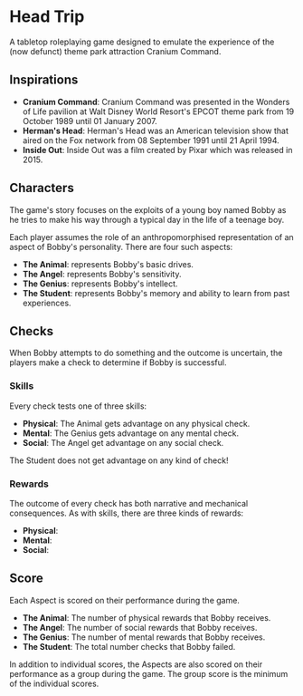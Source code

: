 # Head Trip
A tabletop roleplaying game designed to emulate the experience of the (now defunct) theme park attraction Cranium Command.


## Inspirations
  - __Cranium Command__: Cranium Command was presented in the Wonders of Life pavilion at Walt Disney World Resort's EPCOT theme park from 19 October 1989 until 01 January 2007.
  - __Herman's Head__: Herman's Head was an American television show that aired on the Fox network from 08 September 1991 until 21 April 1994.
  - __Inside Out__: Inside Out was a film created by Pixar which was released in 2015.

## Characters
The game's story focuses on the exploits of a young boy named Bobby as he tries to make his way through a typical day in the life of a teenage boy.

Each player assumes the role of an anthropomorphised representation of an aspect of Bobby's personality. There are four such aspects:
  - __The Animal__: represents Bobby's basic drives.
  - __The Angel__: represents Bobby's sensitivity.
  - __The Genius__: represents Bobby's intellect.
  - __The Student__: represents Bobby's memory and ability to learn from past experiences.

## Checks
When Bobby attempts to do something and the outcome is uncertain, the players make a check to determine if Bobby is successful.

### Skills
Every check tests one of three skills:
  - __Physical__: The Animal gets advantage on any physical check.
  - __Mental__: The Genius gets advantage on any mental check.
  - __Social__: The Angel get advantage on any social check.

The Student does not get advantage on any kind of check!

### Rewards
The outcome of every check has both narrative and mechanical consequences. As with skills, there are three kinds of rewards:
  - __Physical__:
  - __Mental__:
  - __Social__:

## Score
Each Aspect is scored on their performance during the game.
  - __The Animal__: The number of physical rewards that Bobby receives.
  - __The Angel__: The number of social rewards that Bobby receives.
  - __The Genius__: The number of mental rewards that Bobby receives.
  - __The Student__: The total number checks that Bobby failed.

In addition to individual scores, the Aspects are also scored on their performance as a group during the game. The group score is the minimum of the individual scores.

